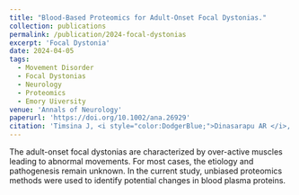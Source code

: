 ```yaml
---
title: "Blood-Based Proteomics for Adult-Onset Focal Dystonias."
collection: publications
permalink: /publication/2024-focal-dystonias
excerpt: 'Focal Dystonia'
date: 2024-04-05
tags:
  - Movement Disorder
  - Focal Dystonias
  - Neurology
  - Proteomics
  - Emory Uiversity
venue: 'Annals of Neurology'
paperurl: 'https://doi.org/10.1002/ana.26929'  
citation: 'Timsina J, <i style="color:DodgerBlue;">Dinasarapu AR </i>, Kilic-Berkmen G, Budde J, Sung YJ, Klein AM, Cruchaga C, Jinnah HA (2024) Blood-Based Proteomics for Adult-Onset Focal Dystonias. <i>Annals of Neurology</i>, (2024)'  
---  
```

The adult-onset focal dystonias are characterized by over-active muscles leading to abnormal movements. For most cases, the etiology and pathogenesis remain unknown. In the current study, unbiased proteomics methods were used to identify potential changes in blood plasma proteins.   
